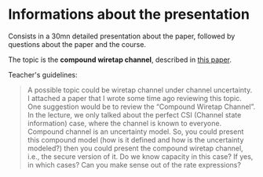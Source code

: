# Informations about the presentation

Consists in a 30mn detailed presentation about the paper, followed by questions about the paper and the course.

The topic is the **compound wiretap channel**, described in [this paper](./paper.pdf).

Teacher's guidelines:
> A possible topic could be wiretap channel under channel uncertainty. I attached a paper that I wrote some time ago reviewing this topic. One suggestion would be to review the “Compound Wiretap Channel”. In the lecture, we only talked about the perfect CSI (Channel state information) case, where the channel is known to everyone. Compound channel is an uncertainty model. So, you could present this compound model (how is it defined and how is the uncertainty modeled?) then you could present the compound wiretap channel, i.e., the secure version of it. Do we know capacity in this case? If yes, in which cases? Can you make sense out of the rate expressions?
